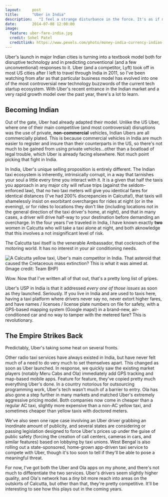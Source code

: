 ```yaml
---
layout:     post
title:      "Uber in India"
description:   "I feel a strange disturbance in the force. It's as if million of taxi unions and their pet politicians cried out, and were suddenly silenced."
date:       2014-07-08 12:00:00
image:
  feature: uber-fare-india.jpg
  credit: Sohel Patel
  creditlink: https://www.pexels.com/photo/money-india-currency-indian-68912/
---
```


<p>Uber's launch in major Indian cities is turning into a textbook model both for disruptive technology and in predicting conventional (and a few unconventional) responses to it. Uber (and a competitor, Lyft) took off in most US cities after I left to travel through India in 2011, so I've been watching from afar as that particular business model has evolved into one of the most controversial new technology buzzwords of the current tech startup ecosystem. With Uber's recent entrance in the Indian market and a very rapid growth model over the past year, there's a lot to learn.</p>

<h2 class="section-heading">Becoming Indian</h2>

<p>Out of the gate, Uber had already adapted their model. Unlike the US Uber, where one of their main competitive (and most controversial) disruptions was the use of private, <strong>non-commercial</strong> vehicles, Indian Ubers are all commercially plated. This is because commercial vehicles in India are much easier to register and insure than their counterparts in the US, so there's not much to be gained from using private vehicles...other than a boatload of legal trouble, which Uber is already facing elsewhere. Not much point picking that fight in India.</p>

<p>In India, Uber's unique selling proposition is entirely different. The Indian taxi ecosystem is inherently, intrinsically corrupt, in a way that tarnishes your soul a little every time you interact with it. It is a given that half the taxis you approach in any major city will refuse trips (against the seldom-enforced law), that no two taxi meters will give you identical fares for identical distances (I've had 200% discrepancies in Calcutta!), that taxis will shamelessly insist on exorbitant overcharges for rides at night (or in the evening), or for rides to locations they don't like (including locations not in the general direction of the taxi driver's home, at night), and that in many cases, a driver will drive half-way to your destination before demanding an overcharge. In the four years I've traveled in India, I have known exactly <strong>two</strong> women in Calcutta who will take a taxi alone at night, and both aknowledge that this involves a not insignificant level of risk.</p>

<p>The Calcutta taxi itself is the venerable Ambassador, that cockroach of the motoring world. It has no interest in your air conditioning needs.</p>

<img class="img-responsive" src="{{ site.baseurl }}/images/calcutta-taxi-uber.jpg" alt="A Calcutta yellow taxi, Uber's main competitor in India.">
<span class="caption text-muted">That asteroid that caused the Cretaceous mass extinction? This is what it was aimed at. (Image credit: Team BHP)</span>

<p>Wow. Now that I've written all of that out, that's a pretty long list of gripes.</p>

<p>Uber's USP in India is that it addressed <em>every one of those issues</em> as soon as they launched. Seriously. If you live in India and are used to taxis here, having a taxi platform where drivers never say no, never extort higher fares, and have names / licenses / license plate numbers on file for safety, with a GPS-based mapping system (Google maps!) in a brand-new, air-conditioned car and no way to tamper with the metered fare? This is revolutionary.</p>

<h2 class="section-heading">The Empire Strikes Back</h2>

<p>Predictably, Uber's taking some heat on several fronts.</p>

<p>Other radio taxi services have always existed in India, but have never felt much of a need to do very much to set themselves apart. This changed as soon as Uber launched. In response, we quickly saw the existing market players (notably Meru Cabs and Ola) immediately add GPS tracking and map-based mobile apps. Feature for feature, they've copied pretty much everything Uber's done. In a country notorious for outsourcing programming work, Uber's tech wasn't much of a barrier to entry. Ola has also gone a step further in many markets and matched Uber's extremely aggressive pricing model. Both companies now come in cheaper than a regular AC taxi, slightly more expensive than a non-AC yellow taxi, and sometimes cheaper than yellow taxis with doctored meters.</p>

<p>We've also seen one rape case involving an Uber driver grabbing an inordinate amount of publicity, and several states are considering or passing legislation designed to force Uber's prices up under the guise of public safety (forcing the creation of call centers, cameras in cars, and similar features) based on lobbying by taxi unions. West Bengal is also rolling out a state-sponsored, home-grown app-driven taxi service to compete with Uber, though it's too soon to tell if they'll be able to pose a meaningful threat.</p>

<p>For now, I've got both the Uber and Ola apps on my phone, and there's not much to differentiate the two services. Uber's drivers seem slightly higher quality, and Ola's network has a <em>tiny</em> bit more reach into areas on the outskirts of Calcutta, but other than that, they're pretty competitive. It'll be interesting to see how this plays out in the coming years.</p>